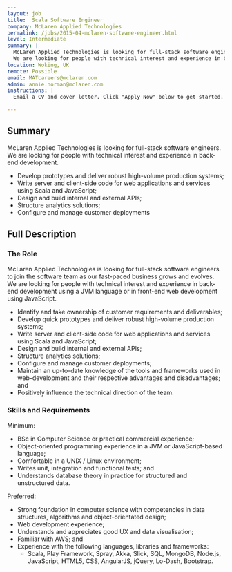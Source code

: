 ```yaml
---
layout: job
title:  Scala Software Engineer
company: McLaren Applied Technologies
permalink: /jobs/2015-04-mclaren-software-engineer.html
level: Intermediate
summary: |
  McLaren Applied Technologies is looking for full-stack software engineers.
  We are looking for people with technical interest and experience in back-end development.
location: Woking, UK
remote: Possible
email: MATcareers@mclaren.com
admin: annie.norman@mclaren.com
instructions: |
  Email a CV and cover letter. Click "Apply Now" below to get started.

---
```


<!-- break -->

## Summary

McLaren Applied Technologies is looking for full-stack software engineers. We are looking for people with technical interest and experience in back-end development.

- Develop prototypes and deliver robust high-volume production systems;
- Write server and client-side code for web applications and services using Scala and JavaScript;
- Design and build internal and external APIs;
- Structure analytics solutions;
- Configure and manage customer deployments

## Full Description

### The Role

McLaren Applied Technologies is looking for full-stack software engineers to join the software team as our fast-paced business grows and evolves. We are looking for people with technical interest and experience in back-end development using a JVM language or in front-end web development using JavaScript.

- Identify and take ownership of customer requirements and deliverables;
- Develop quick prototypes and deliver robust high-volume production systems;
- Write server and client-side code for web applications and services using Scala and JavaScript;
- Design and build internal and external APIs;
- Structure analytics solutions;
- Configure and manage customer deployments;
- Maintain an up-to-date knowledge of the tools and frameworks used in web-development and their respective advantages and disadvantages; and
- Positively influence the technical direction of the team.


### Skills and Requirements

Minimum:

- BSc in Computer Science or practical commercial experience;
- Object-oriented programming experience in a JVM or JavaScript-based language;
- Comfortable in a UNIX / Linux environment;
- Writes unit, integration and functional tests; and
- Understands database theory in practice for structured and unstructured data.

Preferred:

- Strong foundation in computer science with competencies in data structures,  algorithms and object-orientated design;
- Web development experience;
- Understands and appreciates good UX and data visualisation;
- Familiar with AWS; and
- Experience with the following languages, libraries and frameworks:
  - Scala, Play Framework, Spray, Akka, Slick, SQL, MongoDB, Node.js, JavaScript, HTML5, CSS, AngularJS, jQuery, Lo-Dash, Bootstrap.